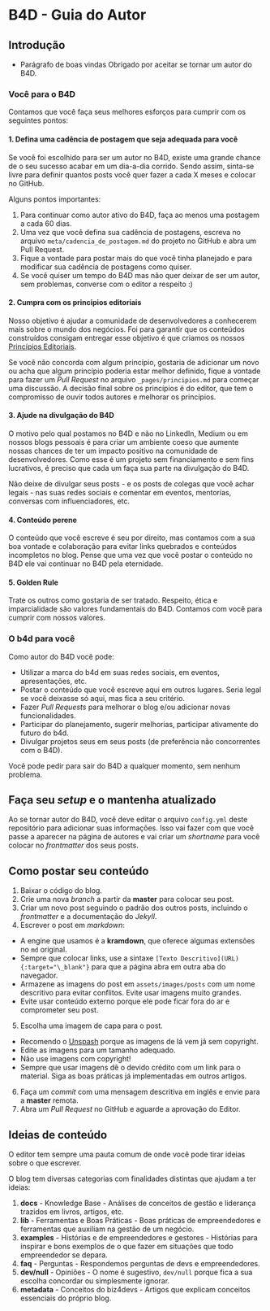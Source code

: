# B4D - Guia do Autor

## Introdução

- Parágrafo de boas vindas
Obrigado por aceitar se tornar um autor do B4D. 

### Você para o B4D

Contamos que você faça seus melhores esforços para cumprir com os seguintes pontos:

#### 1. Defina uma cadência de postagem que seja adequada para você

Se você foi escolhido para ser um autor no B4D, existe uma grande chance de o seu sucesso acabar em um dia-a-dia corrido. Sendo assim, sinta-se livre para definir quantos posts você quer fazer a cada X meses e colocar no GitHub.

Alguns pontos importantes:

1. Para continuar como autor ativo do B4D, faça ao menos uma postagem a cada 60 dias.
2. Uma vez que você defina sua cadência de postagens, escreva no arquivo `meta/cadencia_de_postagem.md` do projeto no GitHub e abra um Pull Request.
3. Fique a vontade para postar mais do que você tinha planejado e para modificar sua cadência de postagens como quiser.
4. Se você quiser um tempo do B4D mas não quer deixar de ser um autor, sem problemas, converse com o editor a respeito :)

#### 2. Cumpra com os principios editoriais

Nosso objetivo é ajudar a comunidade de desenvolvedores a conhecerem mais sobre o mundo dos negócios. Foi para garantir que os conteúdos construídos consigam entregar esse objetivo é que criamos os nossos [Princípios Editoriais](../_pages/principios.md).

Se você não concorda com algum princípio, gostaria de adicionar um novo ou acha que algum princípio poderia estar melhor definido, fique a vontade para fazer um *Pull Request* no arquivo `_pages/principios.md` para começar uma discussão. A decisão final sobre os princípios é do editor, que tem o compromisso de ouvir todos autores e melhorar os princípios.

#### 3. Ajude na divulgação do B4D

O motivo pelo qual postamos no B4D e não no LinkedIn, Medium ou em nossos blogs pessoais é para criar um ambiente coeso que aumente nossas chances de ter um impacto positivo na comunidade de desenvolvedores. Como esse é um projeto sem financiamento e sem fins lucrativos, é preciso que cada um faça sua parte na divulgação do B4D.

Não deixe de divulgar seus posts - e os posts de colegas que você achar legais - nas suas redes sociais e comentar em eventos, mentorias, conversas com influenciadores, etc.

#### 4. Conteúdo perene

O conteúdo que você escreve é seu por direito, mas contamos com a sua boa vontade e colaboração para evitar links quebrados e conteúdos incompletos no blog. Pense que uma vez que você postar o conteúdo no B4D ele vai continuar no B4D pela eternidade.

#### 5. Golden Rule

Trate os outros como gostaria de ser tratado. Respeito, ética e imparcialidade são valores fundamentais do B4D. Contamos com você para cumprir com nossos valores.

### O b4d para você

Como autor do B4D você pode:

- Utilizar a marca do b4d em suas redes sociais, em eventos, apresentações, etc.
- Postar o conteúdo que você escreve aqui em outros lugares. Seria legal se você deixasse só aqui, mas fica a seu critério.
- Fazer *Pull Requests* para melhorar o blog e/ou adicionar novas funcionalidades.
- Participar do planejamento, sugerir melhorias, participar ativamente do futuro do b4d.
- Divulgar projetos seus em seus posts (de preferência não concorrentes com o B4D).

Você pode pedir para sair do B4D a qualquer momento, sem nenhum problema.

## Faça seu *setup* e o mantenha atualizado

Ao se tornar autor do B4D, você deve editar o arquivo `config.yml` deste repositório para adicionar suas informações. Isso vai fazer com que você passe a aparecer na página de autores e vai criar um *shortname* para você colocar no *frontmatter* dos seus posts.

## Como postar seu conteúdo

1. Baixar o código do blog.
2. Crie uma nova *branch* a partir da **master** para colocar seu post.
3. Criar um novo post seguindo o padrão dos outros posts, incluindo o *frontmatter* e a documentação do *Jekyll*.
4. Escrever o post em *markdown*: 
  - A engine que usamos é a **kramdown**, que oferece algumas extensões no `md` original.
  - Sempre que colocar links, use a sintaxe `[Texto Descritivo](URL){:target="\_blank"}` para que a página abra em outra aba do navegador.
  - Armazene as imagens do post em `assets/images/posts` com um nome descritivo para evitar conflitos. Evite usar imagens muito grandes.
  - Evite usar conteúdo externo porque ele pode ficar fora do ar e comprometer seu post.
5. Escolha uma imagem de capa para o post. 
  - Recomendo o [Unspash](https://unsplash.com/) porque as imagens de lá vem já sem copyright. 
  - Edite as imagens para um tamanho adequado. 
  - Não use imagens com copyright!
  - Sempre que usar imagens dê o devido crédito com um link para o material. Siga as boas práticas já implementadas em outros artigos.
6. Faça um *commit* com uma mensagem descritiva em inglês e envie para a **master** remota.
7. Abra um *Pull Request* no GitHub e aguarde a aprovação do Editor.

## Ideias de conteúdo

O editor tem sempre uma pauta comum de onde você pode tirar ideias sobre o que escrever.

O blog tem diversas categorias com finalidades distintas que ajudam a ter ideias:

1. **docs** - Knowledge Base - Análises de conceitos de gestão e liderança trazidos em livros, artigos, etc.
2. **lib** - Ferramentas e Boas Práticas - Boas práticas de empreendedores e ferramentas que auxiliam na gestão de um negócio.
3. **examples** - Histórias e de empreendedores e gestores - Histórias para inspirar e bons exemplos de o que fazer em situações que todo empreendedor se depara.
4. **faq** - Perguntas - Respondemos perguntas de devs e empreendedores.
5. **dev/null** - Opiniões -  O nome é sugestivo, `dev/null` porque fica a sua escolha concordar ou simplesmente ignorar.
6. **metadata** - Conceitos do biz4devs - Artigos que explicam conceitos essenciais do próprio blog.